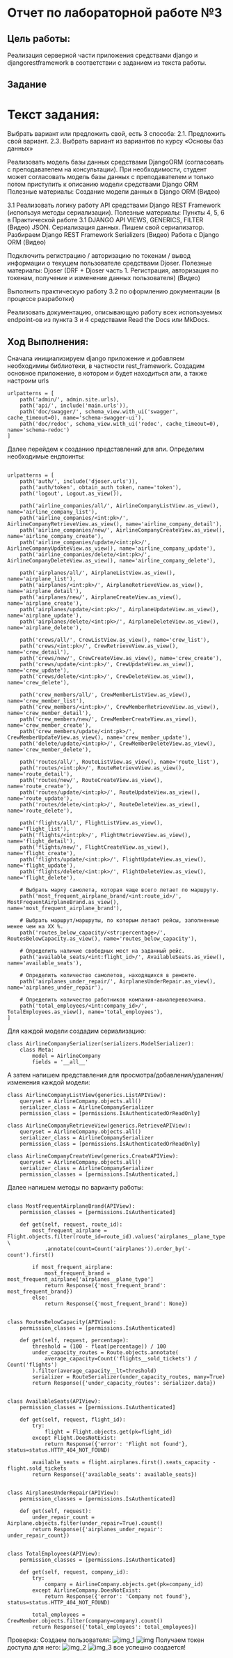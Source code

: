  # Отчет по лабораторной работе №3
## Цель работы:
Реализация серверной части приложения средствами django и djangorestframework в соответствии с заданием из текста работы.

## Задание
# Текст задания:
Выбрать вариант или предложить свой, есть 3 способа: 2.1. Предложить свой вариант. 2.3. Выбрать вариант из вариантов по курсу «Основы баз данных»

Реализовать модель базы данных средствами DjangoORM (согласовать с преподавателем на консультации). При необходимости, студент может согласовать модель базы данных с преподавателем и только потом приступить к описанию модели средствами Django ORM Полезные материалы: Создание модели данных в Django ORM (Видео)

3.1 Реализовать логику работу API средствами Django REST Framework (используя методы сериализации). Полезные материалы: Пункты 4, 5, 6 в Практической работе 3.1 DJANGO API VIEWS, GENERICS, FILTER (Видео) JSON. Сериализация данных. Пишем свой сериализатор. Разбираем Django REST Framework Serializers (Видео) Работа с Django ORM (Видео)

Подключить регистрацию / авторизацию по токенам / вывод информации о текущем пользователе средствами Djoser. Полезные материалы: Djoser (DRF + Djoser часть 1. Регистрация, авторизация по токенам, получение и изменение данных пользователя) (Видео)

Выполнить практическую работу 3.2 по оформлению документации (в процессе разработки)

Реализовать документацию, описывающую работу всех используемых endpoint-ов из пункта 3 и 4 средствами Read the Docs или MkDocs.

## Ход Выполнения:
Сначала инициализируем django приложение и добавляем необходимиы библиотеки, в частности rest_framework. Создадим основное приложение, в котором и будет находиться апи, а также настроим urls
```
urlpatterns = [
    path('admin/', admin.site.urls),
    path('api/', include('main.urls')), 
    path('doc/swagger/', schema_view.with_ui('swagger', cache_timeout=0), name='schema-swagger-ui'),
    path('doc/redoc', schema_view.with_ui('redoc', cache_timeout=0), name='schema-redoc')
]
```
Далее перейдем к созданию представлений для апи. Определим необходимые ендпоинты:
```

urlpatterns = [
    path('auth/', include('djoser.urls')),
    path('auth/token', obtain_auth_token, name='token'),
    path('logout', Logout.as_view()),

    path('airline_companies/all/', AirlineCompanyListView.as_view(), name='airline_company_list'),
    path('airline_companies/<int:pk>/', AirlineCompanyRetrieveView.as_view(), name='airline_company_detail'),
    path('airline_companies/new/', AirlineCompanyCreateView.as_view(), name='airline_company_create'),
    path('airline_companies/update/<int:pk>/', AirlineCompanyUpdateView.as_view(), name='airline_company_update'),
    path('airline_companies/delete/<int:pk>/', AirlineCompanyDeleteView.as_view(), name='airline_company_delete'),

    path('airplanes/all/', AirplaneListView.as_view(), name='airplane_list'),
    path('airplanes/<int:pk>/', AirplaneRetrieveView.as_view(), name='airplane_detail'),
    path('airplanes/new/', AirplaneCreateView.as_view(), name='airplane_create'),
    path('airplanes/update/<int:pk>/', AirplaneUpdateView.as_view(), name='airplane_update'),
    path('airplanes/delete/<int:pk>/', AirplaneDeleteView.as_view(), name='airplane_delete'),

    path('crews/all/', CrewListView.as_view(), name='crew_list'),
    path('crews/<int:pk>/', CrewRetrieveView.as_view(), name='crew_detail'),
    path('crews/new/', CrewCreateView.as_view(), name='crew_create'),
    path('crews/update/<int:pk>/', CrewUpdateView.as_view(), name='crew_update'),
    path('crews/delete/<int:pk>/', CrewDeleteView.as_view(), name='crew_delete'),

    path('crew_members/all/', CrewMemberListView.as_view(), name='crew_member_list'),
    path('crew_members/<int:pk>/', CrewMemberRetrieveView.as_view(), name='crew_member_detail'),
    path('crew_members/new/', CrewMemberCreateView.as_view(), name='crew_member_create'),
    path('crew_members/update/<int:pk>/', CrewMemberUpdateView.as_view(), name='crew_member_update'),
    path('delete/update/<int:pk>/', CrewMemberDeleteView.as_view(), name='crew_member_delete'),

    path('routes/all/', RouteListView.as_view(), name='route_list'),
    path('routes/<int:pk>/', RouteRetrieveView.as_view(), name='route_detail'),
    path('routes/new/', RouteCreateView.as_view(), name='route_create'),
    path('routes/update/<int:pk>/', RouteUpdateView.as_view(), name='route_update'),
    path('routes/delete/<int:pk>/', RouteDeleteView.as_view(), name='route_delete'),

    path('flights/all/', FlightListView.as_view(), name='flight_list'),
    path('flights/<int:pk>/', FlightRetrieveView.as_view(), name='flight_detail'),
    path('flights/new/', FlightCreateView.as_view(), name='flight_create'),
    path('flights/update/<int:pk>/', FlightUpdateView.as_view(), name='flight_update'),
    path('flights/delete/<int:pk>/', FlightDeleteView.as_view(), name='flight_delete'),

    # Выбрать марку самолета, которая чаще всего летает по маршруту.
    path('most_frequent_airplane_brand/<int:route_id>/', MostFrequentAirplaneBrand.as_view(), name='most_frequent_airplane_brand'),

    # Выбрать маршрут/маршруты, по которым летают рейсы, заполненные менее чем на ХХ %.
    path('routes_below_capacity/<str:percentage>/', RoutesBelowCapacity.as_view(), name='routes_below_capacity'),

    # Определить наличие свободных мест на заданный рейс.
    path('available_seats/<int:flight_id>/', AvailableSeats.as_view(), name='available_seats'),

    # Определить количество самолетов, находящихся в ремонте.
    path('airplanes_under_repair/', AirplanesUnderRepair.as_view(), name='airplanes_under_repair'),

    # Определить количество работников компания-авиаперевозчика.
    path('total_employees/<int:company_id>/', TotalEmployees.as_view(), name='total_employees'),
]
```
Для каждой модели создадим сериализацию:
```
class AirlineCompanySerializer(serializers.ModelSerializer):
    class Meta:
        model = AirlineCompany
        fields = '__all__'
```
А затем напишем представления для просмотра/добавления/удаления/изменения каждой модели:
```
class AirlineCompanyListView(generics.ListAPIView):
    queryset = AirlineCompany.objects.all()
    serializer_class = AirlineCompanySerializer
    permission_class = [permissions.IsAuthenticatedOrReadOnly]

class AirlineCompanyRetrieveView(generics.RetrieveAPIView):
    queryset = AirlineCompany.objects.all()
    serializer_class = AirlineCompanySerializer
    permission_class = [permissions.IsAuthenticatedOrReadOnly]

class AirlineCompanyCreateView(generics.CreateAPIView):
    queryset = AirlineCompany.objects.all()
    serializer_class = AirlineCompanySerializer
    permission_classes = [permissions.IsAuthenticated,]
```

Далее напишем методы по варианту работы:
```

class MostFrequentAirplaneBrand(APIView):
    permission_classes = [permissions.IsAuthenticated]

    def get(self, request, route_id):
        most_frequent_airplane = Flight.objects.filter(route_id=route_id).values('airplanes__plane_type') \
            .annotate(count=Count('airplanes')).order_by('-count').first()

        if most_frequent_airplane:
            most_frequent_brand = most_frequent_airplane['airplanes__plane_type']
            return Response({'most_frequent_brand': most_frequent_brand})
        else:
            return Response({'most_frequent_brand': None})


class RoutesBelowCapacity(APIView):
    permission_classes = [permissions.IsAuthenticated]

    def get(self, request, percentage):
        threshold = (100 - float(percentage)) / 100
        under_capacity_routes = Route.objects.annotate(
            average_capacity=Count('flights__sold_tickets') / Count('flights')
        ).filter(average_capacity__lt=threshold)
        serializer = RouteSerializer(under_capacity_routes, many=True)
        return Response({'under_capacity_routes': serializer.data})


class AvailableSeats(APIView):
    permission_classes = [permissions.IsAuthenticated]

    def get(self, request, flight_id):
        try:
            flight = Flight.objects.get(pk=flight_id)
        except Flight.DoesNotExist:
            return Response({'error': 'Flight not found'}, status=status.HTTP_404_NOT_FOUND)

        available_seats = flight.airplanes.first().seats_capacity - flight.sold_tickets
        return Response({'available_seats': available_seats})


class AirplanesUnderRepair(APIView):
    permission_classes = [permissions.IsAuthenticated]

    def get(self, request):
        under_repair_count = Airplane.objects.filter(under_repair=True).count()
        return Response({'airplanes_under_repair': under_repair_count})


class TotalEmployees(APIView):
    permission_classes = [permissions.IsAuthenticated]

    def get(self, request, company_id):
        try:
            company = AirlineCompany.objects.get(pk=company_id)
        except AirlineCompany.DoesNotExist:
            return Response({'error': 'Company not found'}, status=status.HTTP_404_NOT_FOUND)

        total_employees = CrewMember.objects.filter(company=company).count()
        return Response({'total_employees': total_employees})

```
Проверка:
Создаем пользователя:
![img_1](img_1.png)
![img](img.png)
Получаем токен доступа для него:
![img_2](img_2.png)
![img_3](img_3.png)
все успешно создается!
